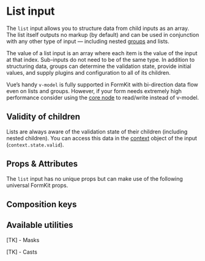# List input

The `list` input allows you to structure data from child inputs as an array. The list itself outputs no markup (by default) and can be used in conjunction with any other type of input — including nested [groups](/inputs/groups) and lists.

The value of a list input is an array where each item is the value of the input at that index. Sub-inputs do not need to be of the same type. In addition to structuring data, groups can determine the validation state, provide initial values, and supply plugins and configuration to all of its children.

<example
name="List input"
file="/_content/examples/list/list"
langs="vue"></example>

<callout type="tip" label="Performance">
Vue’s handy <code>v-model</code> is fully supported in FormKit with bi-direction data flow even on lists and groups. However, if your form needs extremely high performance consider using the <a href="/essentials/core">core node</a> to read/write instead of v-model.
</callout>

## Validity of children

Lists are always aware of the validation state of their children (including nested children). You can access this data in the [context](/essentials/context) object of the input (`context.state.valid`).

<example
name="List input"
file="/_content/examples/list-validity/list-validity"
langs="vue"></example>

## Props & Attributes

The `list` input has no unique props but can make use of the following universal
FormKit props.

<reference-table input="list" :without="['help', 'label', 'validation', 'validation-behavior', 'validation-label']">
</reference-table>

## Composition keys

<reference-table type="compositionKeys" primary="composition-key" :without="['outer','label','inner','input','help','messages','message']">
</reference-table>

## Available utilities

[TK] - Masks

[TK] - Casts
